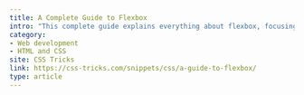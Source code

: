 ```yaml
---
title: A Complete Guide to Flexbox
intro: "This complete guide explains everything about flexbox, focusing on all the different possible properties for the parent element (the flex container) and the child elements (the flex items)."
category:
- Web development
- HTML and CSS
site: CSS Tricks
link: https://css-tricks.com/snippets/css/a-guide-to-flexbox/
type: article
---
```

